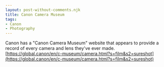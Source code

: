 ```yaml
---
layout: post-without-comments.njk
title: Canon Camera Museum
tags:
- Canon
- Photography
---
```

Canon has a "Canon Camera Museum" website that appears to provide a record of every camera and lens they've ever made. [https://global.canon/en/c-museum/camera.html?s=film&s2=sureshot](https://global.canon/en/c-museum/camera.html?s=film&s2=sureshot)